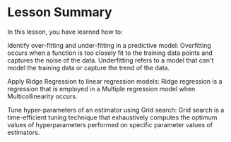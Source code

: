 # Lesson Summary
In this lesson, you have learned how to:

Identify over-fitting and under-fitting in a predictive model: Overfitting occurs when a function is too closely fit to the training data points and captures the noise of the data. Underfitting refers to a model that can't model the training data or capture the trend of the data.

Apply Ridge Regression to linear regression models: Ridge regression is a regression that is employed in a Multiple regression model when Multicollinearity occurs.

Tune hyper-parameters of an estimator using Grid search: Grid search is a time-efficient tuning technique that exhaustively computes the optimum values of hyperparameters performed on specific parameter values of estimators.
